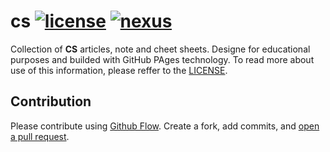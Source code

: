 # cs [![license](https://img.shields.io/github/license/mashape/apistatus.svg?maxAge=2592000)](LICENSE) [![nexus](https://img.shields.io/badge/GitHubPages-website-yellow.svg)](http://vsamov.github.io/cs.github.io/)

Collection of **CS** articles, note and cheet sheets. Designe for educational purposes and builded with GitHub PAges technology. To read more about use of this information, please reffer to the [LICENSE](LICENSE).

## Contribution

Please contribute using [Github Flow](https://guides.github.com/introduction/flow/). Create a fork, add commits, and [open a pull request](https://github.com/fraction/readme-boilerplate/compare/).

